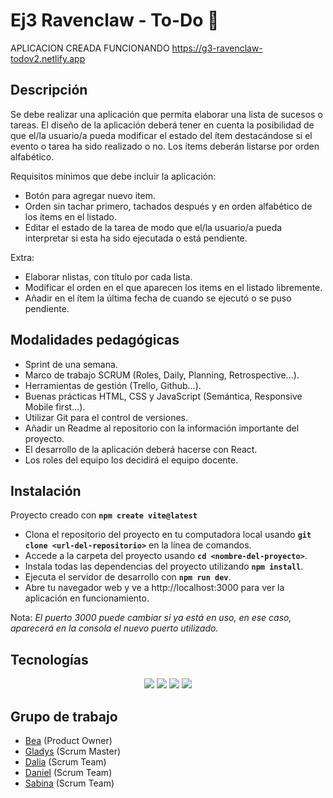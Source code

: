# Ej3 Ravenclaw - To-Do :memo: 
APLICACION CREADA FUNCIONANDO https://g3-ravenclaw-todov2.netlify.app

## Descripción

Se debe realizar una aplicación que permita elaborar una lista de sucesos o tareas.
El diseño de la aplicación deberá tener en cuenta la posibilidad de que el/la usuario/a pueda modificar el estado del ítem destacándose si el evento o tarea ha sido realizado o no. Los ítems deberán listarse por orden alfabético.

Requisitos mínimos que debe incluir la aplicación:
- Botón para agregar nuevo item.
- Orden sin tachar primero, tachados después y en orden alfabético de los ítems en el
listado.
- Editar el estado de la tarea de modo que el/la usuario/a pueda interpretar si esta ha
sido ejecutada o está pendiente.

Extra:
- Elaborar nlistas, con título por cada lista.
- Modificar el orden en el que aparecen los items en el listado libremente.
- Añadir en el ítem la última fecha de cuando se ejecutó o se puso pendiente.
 
## Modalidades pedagógicas

- Sprint de una semana.
- Marco de trabajo SCRUM (Roles, Daily, Planning, Retrospective…).
- Herramientas de gestión (Trello, Github...).
- Buenas prácticas HTML, CSS y JavaScript (Semántica, Responsive Mobile first…).
- Utilizar Git para el control de versiones.
- Añadir un Readme al repositorio con la información importante del proyecto.
- El desarrollo de la aplicación deberá hacerse con React.
- Los roles del equipo los decidirá el equipo docente.

## Instalación

Proyecto creado con **`npm create vite@latest`** 
- Clona el repositorio del proyecto en tu computadora local usando **`git clone <url-del-repositorio>`** en la línea de comandos.
- Accede a la carpeta del proyecto usando **`cd <nombre-del-proyecto>`**.
- Instala todas las dependencias del proyecto utilizando **`npm install`**.
- Ejecuta el servidor de desarrollo con **`npm run dev`**.
- Abre tu navegador web y ve a http://localhost:3000 para ver la aplicación en funcionamiento.  

Nota: _El puerto 3000 puede cambiar si ya está en uso, en ese caso, aparecerá en la consola el nuevo puerto utilizado._

## Tecnologías 

 <p align="center">
 <img src= "https://img.shields.io/badge/html5-%23E34F26.svg?style=for-the-badge&logo=html5&logoColor=white"></img>
 <img src= "https://img.shields.io/badge/CSS3-1572B6?style=for-the-badge&logo=css3&logoColor=white"></img>
 <img src= "https://img.shields.io/badge/javascript-%23323330.svg?style=for-the-badge&logo=javascript&logoColor=%23F7DF1E"></img>
 <img src= "https://img.shields.io/badge/-REACT-blue?style=for-the-badge&logo=react&logoColor=white"></img>
 </p>
 
 ## Grupo de trabajo
 
 + [Bea](https://github.com/rbeatryss) (Product Owner)
 + [Gladys](https://github.com/gladystarea1) (Scrum Master)
 + [Dalia](https://github.com/seisporseis) (Scrum Team)
 + [Daniel](https://github.com/DanielDW23) (Scrum Team)
 + [Sabina](https://github.com/Sjuniperus) (Scrum Team)
